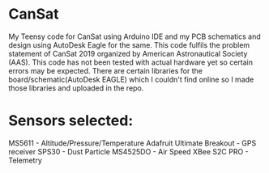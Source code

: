 # CanSat
My Teensy code for CanSat using Arduino IDE and my PCB schematics and design using AutoDesk Eagle for the same.
This code fulfils the problem statement of CanSat 2019 organized by American Astronautical Society (AAS).
This code has not been tested with actual hardware yet so certain errors may be expected.
There are certain libraries for the board/schematic(AutoDesk EAGLE) which I couldn't find online so I made those libraries and uploaded in the repo.

# Sensors selected:
MS5611 - Altitude/Pressure/Temperature
Adafruit Ultimate Breakout - GPS receiver
SPS30 - Dust Particle
MS4525DO - Air Speed
XBee S2C PRO - Telemetry
